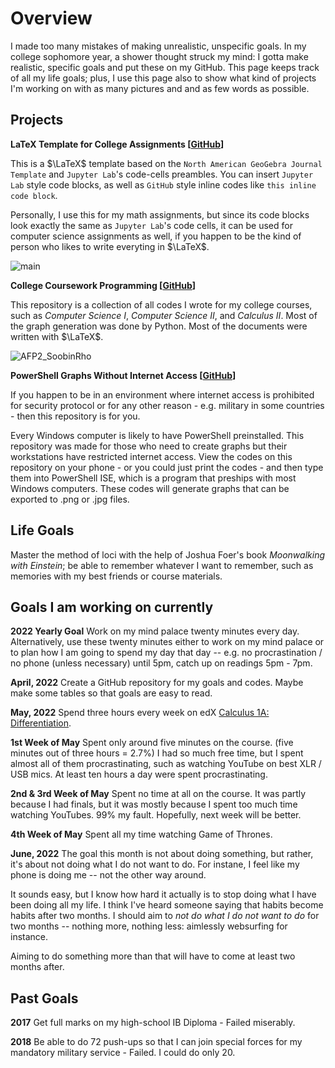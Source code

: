 # Overview

I made too many mistakes of making 
unrealistic, unspecific goals. 
In my college sophomore year, a shower 
thought struck my mind: 
I gotta make realistic, specific goals 
and put these on my GitHub. 
This page keeps track of all my life 
goals; plus, I use this page 
also to show what kind of projects 
I'm working on with as many pictures and
and as few words as possible.

## Projects

**LaTeX Template for College Assignments [[GitHub](https://github.com/soobinrho/latex-college-assignments-template)]**

This is a $\LaTeX$ template based on the 
`North American GeoGebra Journal Template` and
`Jupyter Lab`'s code-cells preambles.
You can insert `Jupyter Lab` style code blocks,
as well as `GitHub` style inline codes like `this inline code block`.

Personally, I use this for my math assignments, but since its
code blocks look exactly the same as `Jupyter Lab`'s code cells,
it can be used for computer science assignments as well,
if you happen to be the kind of person who likes 
to write everyting in $\LaTeX$.

![main](https://user-images.githubusercontent.com/19341857/174758273-d4410ce1-afe4-4d4e-8229-1f069ee8a165.png)

**College Coursework Programming [[GitHub](https://github.com/soobinrho/college-programming)]**

This repository is a collection of all codes I wrote for my college courses, 
such as *Computer Science I*, *Computer Science II*, and *Calculus II*.
Most of the graph generation was done by Python. Most of the documents were
written with $\LaTeX$.

![AFP2_SoobinRho](https://user-images.githubusercontent.com/19341857/176699968-c9cd420b-b0f9-47d5-98cb-320e533e9907.png)

**PowerShell Graphs Without Internet Access [[GitHub](https://github.com/soobinrho/powershell-graphs-without-internet-access)]**

If you happen to be in an environment where
internet access is prohibited for security
protocol or for any other reason - e.g. military
in some countries - then this repository is for you.

Every Windows computer is likely to have
PowerShell preinstalled. This repository was
made for those who need to create graphs but
their workstations have restricted internet
access. View the codes on this repository
on your phone - or you could just print the codes -
and then type them into PowerShell ISE, which is a
program that preships with most Windows computers.
These codes will generate graphs that can
be exported to .png or .jpg files.

## Life Goals

Master the method of loci with the help of Joshua Foer's book *Moonwalking with Einstein*; be able to remember whatever I want to remember, such as memories with my best friends or course materials. 

## Goals I am working on currently

**2022 Yearly Goal** Work on my mind palace twenty minutes every day.
Alternatively, use these twenty minutes either to work on my mind palace 
or to plan how I am going to spend my day that day 
-- e.g. no procrastination / no phone (unless necessary) until 5pm, 
catch up on readings 5pm - 7pm.

**April, 2022** Create a GitHub repository for my goals and codes. 
Maybe make some tables so that goals are easy to read.

**May, 2022** Spend three hours every week on edX 
[Calculus 1A: Differentiation](https://www.edx.org/course/calculus-1a-differentiation).

**1st Week of May** Spent only around five minutes on the course. 
(five minutes out of three hours = 2.7%) I had so much free time, but 
I spent almost all of them procrastinating, such as watching YouTube on 
best XLR / USB mics. At least ten hours a day were spent procrastinating. 

**2nd & 3rd Week of May** Spent no time at all on the course. 
It was partly because I had finals, but it was mostly because 
I spent too much time watching YouTubes. 99% my fault. Hopefully, next week will be better.

**4th Week of May** Spent all my time watching Game of Thrones.

**June, 2022** The goal this month is not 
about doing something, but rather, it's about
not doing what I do not want to do.
For instane, I feel like my phone is doing 
me -- not the other way around.

It sounds easy, but I know how hard it 
actually is to stop doing what I have been
doing all my life. I think I've heard someone 
saying that habits become habits after 
two months. I should aim to 
*not do what I do not want to do* for 
two months -- nothing more, nothing less:
aimlessly websurfing for instance.

Aiming to do something more than that will 
have to come at least two months after.

## Past Goals

**2017** Get full marks on my high-school IB Diploma - Failed miserably.

**2018** Be able to do 72 push-ups so that I can
join special forces for my mandatory
military service - Failed. 
I could do only 20. 
